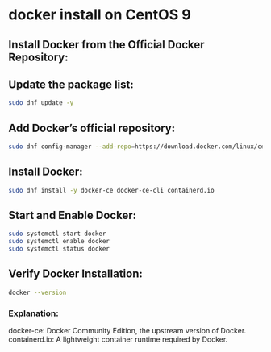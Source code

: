 # docker install on CentOS 9

## Install Docker from the Official Docker Repository:

## Update the package list:
```bash
sudo dnf update -y
```
## Add Docker’s official repository:
```bash
sudo dnf config-manager --add-repo=https://download.docker.com/linux/centos/docker-ce.repo
```
## Install Docker:
```bash
sudo dnf install -y docker-ce docker-ce-cli containerd.io
```
## Start and Enable Docker:
```bash
sudo systemctl start docker
sudo systemctl enable docker
sudo systemctl status docker
```
## Verify Docker Installation:
```bash
docker --version
```
### Explanation:
docker-ce: Docker Community Edition, the upstream version of Docker.
containerd.io: A lightweight container runtime required by Docker.
